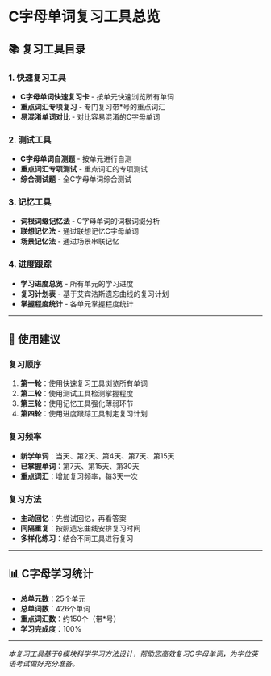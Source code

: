 # C字母单词复习工具总览

## 📚 复习工具目录

### 1. 快速复习工具
- **C字母单词快速复习卡** - 按单元快速浏览所有单词
- **重点词汇专项复习** - 专门复习带*号的重点词汇
- **易混淆单词对比** - 对比容易混淆的C字母单词

### 2. 测试工具
- **C字母单词自测题** - 按单元进行自测
- **重点词汇专项测试** - 重点词汇的专项测试
- **综合测试题** - 全C字母单词综合测试

### 3. 记忆工具
- **词根词缀记忆法** - C字母单词的词根词缀分析
- **联想记忆法** - 通过联想记忆C字母单词
- **场景记忆法** - 通过场景串联记忆

### 4. 进度跟踪
- **学习进度总览** - 所有单元的学习进度
- **复习计划表** - 基于艾宾浩斯遗忘曲线的复习计划
- **掌握程度统计** - 各单元掌握程度统计

---

## 🎯 使用建议

### 复习顺序
1. **第一轮**：使用快速复习工具浏览所有单词
2. **第二轮**：使用测试工具检测掌握程度
3. **第三轮**：使用记忆工具强化薄弱环节
4. **第四轮**：使用进度跟踪工具制定复习计划

### 复习频率
- **新学单词**：当天、第2天、第4天、第7天、第15天
- **已掌握单词**：第7天、第15天、第30天
- **重点词汇**：增加复习频率，每3天一次

### 复习方法
- **主动回忆**：先尝试回忆，再看答案
- **间隔重复**：按照遗忘曲线安排复习时间
- **多样化练习**：结合不同工具进行复习

---

## 📊 C字母学习统计

- **总单元数**：25个单元
- **总单词数**：426个单词
- **重点词汇数**：约150个（带*号）
- **学习完成度**：100%

---

*本复习工具基于6模块科学学习方法设计，帮助您高效复习C字母单词，为学位英语考试做好充分准备。*
